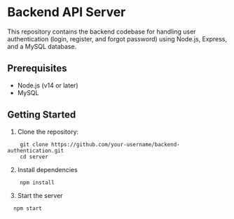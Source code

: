 # Backend API Server

This repository contains the backend codebase for handling user authentication (login, register, and forgot password) using Node.js, Express, and a MySQL database.

## Prerequisites

- Node.js (v14 or later)
- MySQL

## Getting Started

1. Clone the repository:

```
    git clone https://github.com/your-username/backend-authentication.git
    cd server
```

2. Install dependencies
  ```
      npm install
  ```

3. Start the server

  ```
    npm start
  ```

